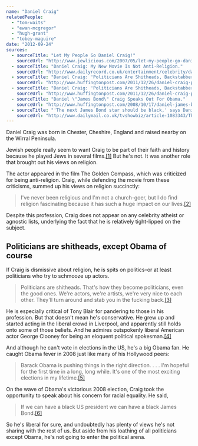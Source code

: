 ```yaml
---
name: "Daniel Craig"
relatedPeople:
  - "tom-waits"
  - "ewan-mcgregor"
  - "hugh-grant"
  - "tobey-maguire"
date: "2012-09-24"
sources:
  - sourceTitle: "Let My People Go Daniel Craig!"
    sourceUrl: "http://www.jewlicious.com/2007/05/let-my-people-go-daniel-craig/"
  - sourceTitle: "Daniel Craig: My New Movie Is Not Anti-Religion."
    sourceUrl: "http://www.dailyrecord.co.uk/entertainment/celebrity/daniel-craig-my-new-movie-is-not-963516"
  - sourceTitle: "Daniel Craig: 'Politicians Are Shitheads, Backstabbers.'"
    sourceUrl: "http://www.huffingtonpost.com/2011/12/26/daniel-craig-politicians-shitheads_n_1169851.html"
  - sourceTitle: "Daniel Craig: 'Politicians Are Shitheads, Backstabbers.'"
    sourceUrl: "http://www.huffingtonpost.com/2011/12/26/daniel-craig-politicians-shitheads_n_1169851.html"
  - sourceTitle: "Daniel \"James Bond\" Craig Speaks Out For Obama."
    sourceUrl: "http://www.huffingtonpost.com/2008/10/17/daniel-james-bond-craig-s_n_135503.html"
  - sourceTitle: "'The next James Bond star should be black,' says Daniel Craig as he salutes Barack Obama."
    sourceUrl: "http://www.dailymail.co.uk/tvshowbiz/article-1083343/The-James-Bond-star-black-says-Daniel-Craig-salutes-Barack-Obama.html"
---
```


Daniel Craig was born in Chester, Cheshire, England and raised nearby on the Wirral Peninsula.

Jewish people really seem to want Craig to be part of their faith and history because he played Jews in several films.<a class="source-citation" href="http://www.jewlicious.com/2007/05/let-my-people-go-daniel-craig/" title="Let My People Go Daniel Craig!">[1]</a> But he's not. It was another role that brought out his views on religion.

The actor appeared in the film The Golden Compass, which was criticized for being anti-religion. Craig, while defending the movie from these criticisms, summed up his views on religion succinctly:

>I've never been religious and I'm not a church-goer, but I do find religion fascinating because it has such a huge impact on our lives.<a class="source-citation" href="http://www.dailyrecord.co.uk/entertainment/celebrity/daniel-craig-my-new-movie-is-not-963516" title="Daniel Craig: My New Movie Is Not Anti-Religion.">[2]</a>

Despite this profession, Craig does not appear on any celebrity atheist or agnostic lists, underlying the fact that he is relatively tight-lipped on the subject.


## Politicians are shitheads, except Obama of course

If Craig is dismissive about religion, he is spits on politics–or at least politicians who try to schmooze up actors.

>Politicians are shitheads. That's how they become politicians, even the good ones. We're actors, we're artists, we're very nice to each other. They'll turn around and stab you in the fucking back.<a class="source-citation" href="http://www.huffingtonpost.com/2011/12/26/daniel-craig-politicians-shitheads_n_1169851.html" title="Daniel Craig: &apos;Politicians Are Shitheads, Backstabbers.&apos;">[3]</a>

He is especially critical of Tony Blair for pandering to those in his profession. But that doesn't mean he's conservative. He grew up and started acting in the liberal crowd in Liverpool, and apparently still holds onto some of those beliefs. And he admires outspokenly liberal American actor George Clooney for being an eloquent political spokesman.<a class="source-citation" href="http://www.huffingtonpost.com/2011/12/26/daniel-craig-politicians-shitheads_n_1169851.html" title="Daniel Craig: &apos;Politicians Are Shitheads, Backstabbers.&apos;">[4]</a>

And although he can't vote in elections in the US, he's a big Obama fan. He caught Obama fever in 2008 just like many of his Hollywood peers:

>Barack Obama is pushing things in the right direction. . . . I'm hopeful for the first time in a long, long while. It's one of the most exciting elections in my lifetime.<a class="source-citation" href="http://www.huffingtonpost.com/2008/10/17/daniel-james-bond-craig-s_n_135503.html" title="Daniel &quot;James Bond&quot; Craig Speaks Out For Obama.">[5]</a>

On the wave of Obama's victorious 2008 election, Craig took the opportunity to speak about his concern for racial equality. He said,

>If we can have a black US president we can have a black James Bond.<a class="source-citation" href="http://www.dailymail.co.uk/tvshowbiz/article-1083343/The-James-Bond-star-black-says-Daniel-Craig-salutes-Barack-Obama.html" title="&apos;The next James Bond star should be black,&apos; says Daniel Craig as he salutes Barack Obama.">[6]</a>

So he's liberal for sure, and undoubtedly has plenty of views he's not sharing with the rest of us. But aside from his loathing of all politicians except Obama, he's not going to enter the political arena.